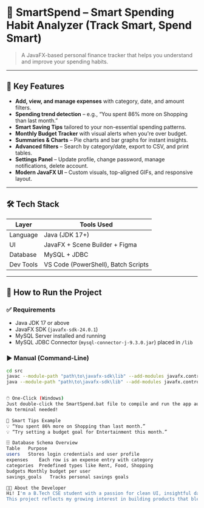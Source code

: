 # 💸 SmartSpend – Smart Spending Habit Analyzer  (Track Smart, Spend Smart)
> A JavaFX-based personal finance tracker that helps you understand and improve your spending habits.

---

## 📌 Key Features

- **Add, view, and manage expenses** with category, date, and amount filters.
- **Spending trend detection** – e.g., “You spent 86% more on Shopping than last month.”
- **Smart Saving Tips** tailored to your non-essential spending patterns.
- **Monthly Budget Tracker** with visual alerts when you're over budget.
- **Summaries & Charts** – Pie charts and bar graphs for instant insights.
- **Advanced filters** – Search by category/date, export to CSV, and print tables.
- **Settings Panel** – Update profile, change password, manage notifications, delete account.
- **Modern JavaFX UI** – Custom visuals, top-aligned GIFs, and responsive layout.

---

## 🛠️ Tech Stack

| Layer         | Tools Used                             |
|---------------|-----------------------------------------|
| Language      | Java (JDK 17+)                          |
| UI            | JavaFX + Scene Builder + Figma          |
| Database      | MySQL + JDBC                            |
| Dev Tools     | VS Code (PowerShell), Batch Scripts     |

---

## 🧪 How to Run the Project

### ✅ Requirements

- Java JDK 17 or above  
- JavaFX SDK (`javafx-sdk-24.0.1`)  
- MySQL Server installed and running  
- MySQL JDBC Connector (`mysql-connector-j-9.3.0.jar`) placed in `/lib`  

### ▶️ Manual (Command-Line)

```bash
cd src
javac --module-path "path\to\javafx-sdk\lib" --add-modules javafx.controls,javafx.fxml -cp ".;../lib/mysql-connector-j-9.3.0.jar;.." *.java
java --module-path "path\to\javafx-sdk\lib" --add-modules javafx.controls,javafx.fxml -cp ".;../lib/mysql-connector-j-9.3.0.jar;.." LoginPage


🖱️ One-Click (Windows)
Just double-click the SmartSpend.bat file to compile and run the app automatically.
No terminal needed!

🧠 Smart Tips Example
💡 “You spent 86% more on Shopping than last month.”
💡 “Try setting a budget goal for Entertainment this month.”

🗄️ Database Schema Overview
Table	Purpose
users	Stores login credentials and user profile
expenses	Each row is an expense entry with category
categories	Predefined types like Rent, Food, Shopping
budgets	Monthly budget per user
savings_goals	Tracks personal savings goals

🧑‍💻 About the Developer
Hi! I'm a B.Tech CSE student with a passion for clean UI, insightful data analytics, and real-world tools.
This project reflects my growing interest in building products that blend Java, SQL, and UX Design.